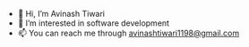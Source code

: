 - 👋 Hi, I’m Avinash Tiwari
- 👀 I’m interested in software development 
- 📫 You can reach me through avinashtiwari1198@gmail.com

<!---
avinashtiwari98/avinashtiwari98 is a ✨ special ✨ repository because its `README.md` (this file) appears on your GitHub profile.
You can click the Preview link to take a look at your changes.
--->
